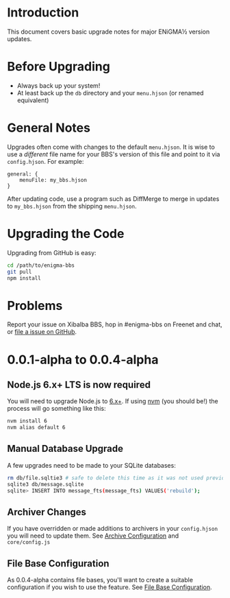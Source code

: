 # Introduction
This document covers basic upgrade notes for major ENiGMA½ version updates.


# Before Upgrading
* Always back up your system! 
* At least back up the `db` directory and your `menu.hjson` (or renamed equivalent)


# General Notes
Upgrades often come with changes to the default `menu.hjson`. It is wise to 
use a *different* file name for your BBS's version of this file and point to
it via `config.hjson`. For example:

```hjson
general: {
	menuFile: my_bbs.hjson
}
```

After updating code, use a program such as DiffMerge to merge in updates to
`my_bbs.hjson` from the shipping `menu.hjson`.


# Upgrading the Code
Upgrading from GitHub is easy:

```bash
cd /path/to/enigma-bbs
git pull
npm install
```


# Problems
Report your issue on Xibalba BBS, hop in #enigma-bbs on Freenet and chat, or
[file a issue on GitHub](https://github.com/NuSkooler/enigma-bbs/issues).


# 0.0.1-alpha to 0.0.4-alpha
## Node.js 6.x+ LTS is now **required**
You will need to upgrade Node.js to [6.x+](https://github.com/nodejs/node/blob/master/doc/changelogs/CHANGELOG_V6.md). If using [nvm](https://github.com/creationix/nvm) (you should be!) the process will go something like this:
```bash
nvm install 6
nvm alias default 6
```

## Manual Database Upgrade
A few upgrades need to be made to your SQLite databases:

```bash
rm db/file.sqltie3 # safe to delete this time as it was not used previously
sqlite3 db/message.sqlite
sqlite> INSERT INTO message_fts(message_fts) VALUES('rebuild');
```

## Archiver Changes
If you have overridden or made additions to archivers in your `config.hjson` you will need to update them. See [Archive Configuration](docs/archive.md) and `core/config.js`

## File Base Configuration
As 0.0.4-alpha contains file bases, you'll want to create a suitable configuration if you wish to use the feature. See [File Base Configuration](docs/file_base.md).
